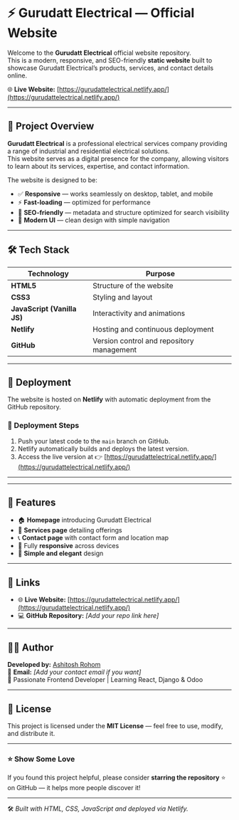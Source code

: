 # ⚡ Gurudatt Electrical — Official Website

Welcome to the **Gurudatt Electrical** official website repository.  
This is a modern, responsive, and SEO-friendly **static website** built to showcase Gurudatt Electrical’s products, services, and contact details online.

🌐 **Live Website:** [https://gurudattelectrical.netlify.app/](https://gurudattelectrical.netlify.app/)

---

## 📖 Project Overview

**Gurudatt Electrical** is a professional electrical services company providing a range of industrial and residential electrical solutions.  
This website serves as a digital presence for the company, allowing visitors to learn about its services, expertise, and contact information.

The website is designed to be:
- ✅ **Responsive** — works seamlessly on desktop, tablet, and mobile
- ⚡ **Fast-loading** — optimized for performance
- 🧭 **SEO-friendly** — metadata and structure optimized for search visibility
- 🎨 **Modern UI** — clean design with simple navigation

---

## 🛠️ Tech Stack

| Technology | Purpose |
|-------------|----------|
| **HTML5** | Structure of the website |
| **CSS3** | Styling and layout |
| **JavaScript (Vanilla JS)** | Interactivity and animations |
| **Netlify** | Hosting and continuous deployment |
| **GitHub** | Version control and repository management |

---

## 🚀 Deployment

The website is hosted on **Netlify** with automatic deployment from the GitHub repository.

### 🔧 Deployment Steps
1. Push your latest code to the `main` branch on GitHub.
2. Netlify automatically builds and deploys the latest version.
3. Access the live version at 👉 [https://gurudattelectrical.netlify.app/](https://gurudattelectrical.netlify.app/)

---


---

## 🧠 Features

- 🏠 **Homepage** introducing Gurudatt Electrical  
- 🧰 **Services page** detailing offerings  
- 📞 **Contact page** with contact form and location map  
- 📱 Fully **responsive** across devices  
- 🌙 **Simple and elegant** design  

---

## 🔗 Links

- 🌐 **Live Website:** [https://gurudattelectrical.netlify.app/](https://gurudattelectrical.netlify.app/)
- 💻 **GitHub Repository:** _[Add your repo link here]_  



---

## 🧑‍💻 Author

**Developed by:** [Ashitosh Rohom](https://github.com/ashurohom)  
📧 **Email:** _[Add your contact email if you want]_  
💼 Passionate Frontend Developer | Learning React, Django & Odoo  

---

## 📜 License

This project is licensed under the **MIT License** — feel free to use, modify, and distribute it.

---

### ⭐ Show Some Love

If you found this project helpful, please consider **starring the repository** ⭐ on GitHub — it helps more people discover it!

---

🛠️ _Built with HTML, CSS, JavaScript and deployed via Netlify._





